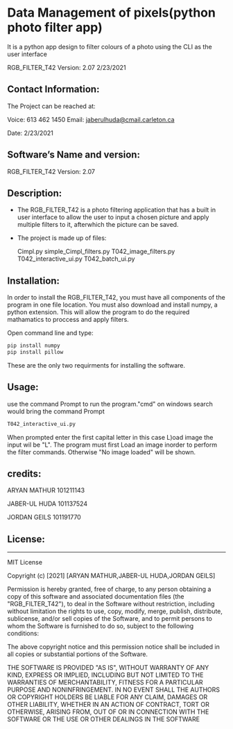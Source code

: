 # Data Management of pixels(python photo filter app)
It is a python app design to filter colours of a photo using the CLI as the user interface


RGB_FILTER_T42 Version: 2.07 2/23/2021

## Contact Information:
The Project can be reached at:

Voice: 613 462 1450
Email: jaberulhuda@cmail.carleton.ca

Date: 2/23/2021

## Software’s Name and version:
RGB_FILTER_T42 Version: 2.07

## Description:

- The RGB_FILTER_T42 is a photo filtering application that has a built in user interface to allow the user to input 
 a chosen picture and apply multiple filters to it, afterwhich the picture can be saved.

- The project is made up of files:
  
  Cimpl.py
  simple_Cimpl_filters.py
  T042_image_filters.py
  T042_interactive_ui.py 
  T042_batch_ui.py


## Installation:

In order to install the RGB_FILTER_T42, you must have all components of the program in one file location. 
You must also download and install numpy, a python extension. This will allow the program to do the required
mathamatics to proccess and apply filters. 

Open command line and type: 
```Bash
pip install numpy
pip install pillow
```

These are the only two requirments for installing the software.

## Usage:

use the command Prompt to run the program."cmd" on windows search would bring the command Prompt 

```Bash
T042_interactive_ui.py
```

When prompted enter the first capital letter in this case L)oad image the input wil be "L".
The program must first Load an image inorder to perform the filter commands.
Otherwise "No image loaded" will be shown.


## credits:

ARYAN MATHUR 101211143

JABER-UL HUDA  101137524

JORDAN GEILS 101191770



## License:
--------

MIT License

Copyright (c) [2021] [ARYAN MATHUR,JABER-UL HUDA,JORDAN GEILS]

Permission is hereby granted, free of charge, to any person obtaining a copy
of this software and associated documentation files (the "RGB_FILTER_T42"), to deal
in the Software without restriction, including without limitation the rights
to use, copy, modify, merge, publish, distribute, sublicense, and/or sell
copies of the Software, and to permit persons to whom the Software is
furnished to do so, subject to the following conditions:

The above copyright notice and this permission notice shall be included in all
copies or substantial portions of the Software.

THE SOFTWARE IS PROVIDED "AS IS", WITHOUT WARRANTY OF ANY KIND, EXPRESS OR
IMPLIED, INCLUDING BUT NOT LIMITED TO THE WARRANTIES OF MERCHANTABILITY,
FITNESS FOR A PARTICULAR PURPOSE AND NONINFRINGEMENT. IN NO EVENT SHALL THE
AUTHORS OR COPYRIGHT HOLDERS BE LIABLE FOR ANY CLAIM, DAMAGES OR OTHER
LIABILITY, WHETHER IN AN ACTION OF CONTRACT, TORT OR OTHERWISE, ARISING FROM,
OUT OF OR IN CONNECTION WITH THE SOFTWARE OR THE USE OR OTHER DEALINGS IN THE
SOFTWARE 
